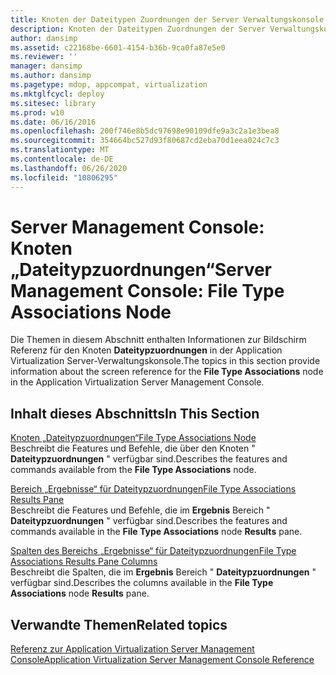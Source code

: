```yaml
---
title: Knoten der Dateitypen Zuordnungen der Server Verwaltungskonsole
description: Knoten der Dateitypen Zuordnungen der Server Verwaltungskonsole
author: dansimp
ms.assetid: c22168be-6601-4154-b36b-9ca0fa87e5e0
ms.reviewer: ''
manager: dansimp
ms.author: dansimp
ms.pagetype: mdop, appcompat, virtualization
ms.mktglfcycl: deploy
ms.sitesec: library
ms.prod: w10
ms.date: 06/16/2016
ms.openlocfilehash: 200f746e8b5dc97698e90109dfe9a3c2a1e3bea8
ms.sourcegitcommit: 354664bc527d93f80687cd2eba70d1eea024c7c3
ms.translationtype: MT
ms.contentlocale: de-DE
ms.lasthandoff: 06/26/2020
ms.locfileid: "10806295"
---
```

# <span data-ttu-id="412db-103">Server Management Console: Knoten „Dateitypzuordnungen“</span><span class="sxs-lookup"><span data-stu-id="412db-103">Server Management Console: File Type Associations Node</span></span>


<span data-ttu-id="412db-104">Die Themen in diesem Abschnitt enthalten Informationen zur Bildschirm Referenz für den Knoten **Dateitypzuordnungen** in der Application Virtualization Server-Verwaltungskonsole.</span><span class="sxs-lookup"><span data-stu-id="412db-104">The topics in this section provide information about the screen reference for the **File Type Associations** node in the Application Virtualization Server Management Console.</span></span>

## <span data-ttu-id="412db-105">Inhalt dieses Abschnitts</span><span class="sxs-lookup"><span data-stu-id="412db-105">In This Section</span></span>


<a href="" id="file-type-associations-node"></a>[<span data-ttu-id="412db-106">Knoten „Dateitypzuordnungen“</span><span class="sxs-lookup"><span data-stu-id="412db-106">File Type Associations Node</span></span>](file-type-associations-node.md)  
<span data-ttu-id="412db-107">Beschreibt die Features und Befehle, die über den Knoten " **Dateitypzuordnungen** " verfügbar sind.</span><span class="sxs-lookup"><span data-stu-id="412db-107">Describes the features and commands available from the **File Type Associations** node.</span></span>

<a href="" id="file-type-associations-results-pane"></a>[<span data-ttu-id="412db-108">Bereich „Ergebnisse“ für Dateitypzuordnungen</span><span class="sxs-lookup"><span data-stu-id="412db-108">File Type Associations Results Pane</span></span>](file-type-associations-results-pane.md)  
<span data-ttu-id="412db-109">Beschreibt die Features und Befehle, die im **Ergebnis** Bereich " **Dateitypzuordnungen** " verfügbar sind.</span><span class="sxs-lookup"><span data-stu-id="412db-109">Describes the features and commands available in the **File Type Associations** node **Results** pane.</span></span>

<a href="" id="file-type-associations-results-pane-columns"></a>[<span data-ttu-id="412db-110">Spalten des Bereichs „Ergebnisse“ für Dateitypzuordnungen</span><span class="sxs-lookup"><span data-stu-id="412db-110">File Type Associations Results Pane Columns</span></span>](file-type-associations-results-pane-columns.md)  
<span data-ttu-id="412db-111">Beschreibt die Spalten, die im **Ergebnis** Bereich " **Dateitypzuordnungen** " verfügbar sind.</span><span class="sxs-lookup"><span data-stu-id="412db-111">Describes the columns available in the **File Type Associations** node **Results** pane.</span></span>

## <span data-ttu-id="412db-112">Verwandte Themen</span><span class="sxs-lookup"><span data-stu-id="412db-112">Related topics</span></span>


[<span data-ttu-id="412db-113">Referenz zur Application Virtualization Server Management Console</span><span class="sxs-lookup"><span data-stu-id="412db-113">Application Virtualization Server Management Console Reference</span></span>](application-virtualization-server-management-console-reference.md)

 

 





